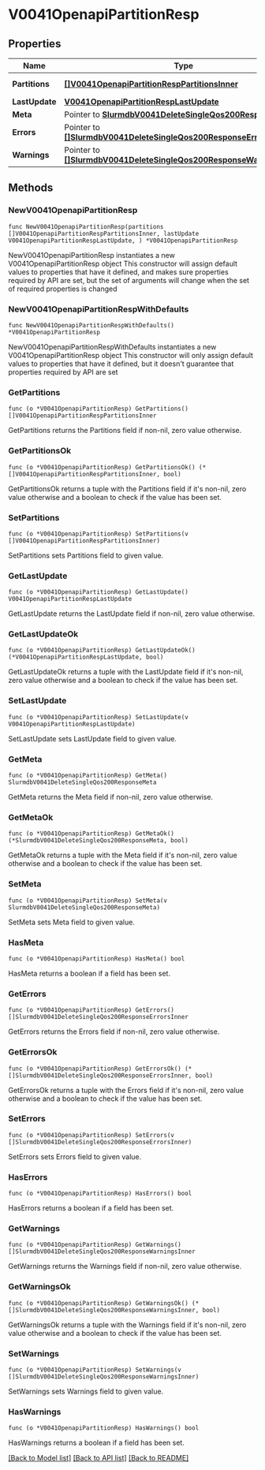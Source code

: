 # V0041OpenapiPartitionResp

## Properties

Name | Type | Description | Notes
------------ | ------------- | ------------- | -------------
**Partitions** | [**[]V0041OpenapiPartitionRespPartitionsInner**](V0041OpenapiPartitionRespPartitionsInner.md) | List of partitions | 
**LastUpdate** | [**V0041OpenapiPartitionRespLastUpdate**](V0041OpenapiPartitionRespLastUpdate.md) |  | 
**Meta** | Pointer to [**SlurmdbV0041DeleteSingleQos200ResponseMeta**](SlurmdbV0041DeleteSingleQos200ResponseMeta.md) |  | [optional] 
**Errors** | Pointer to [**[]SlurmdbV0041DeleteSingleQos200ResponseErrorsInner**](SlurmdbV0041DeleteSingleQos200ResponseErrorsInner.md) | Query errors | [optional] 
**Warnings** | Pointer to [**[]SlurmdbV0041DeleteSingleQos200ResponseWarningsInner**](SlurmdbV0041DeleteSingleQos200ResponseWarningsInner.md) | Query warnings | [optional] 

## Methods

### NewV0041OpenapiPartitionResp

`func NewV0041OpenapiPartitionResp(partitions []V0041OpenapiPartitionRespPartitionsInner, lastUpdate V0041OpenapiPartitionRespLastUpdate, ) *V0041OpenapiPartitionResp`

NewV0041OpenapiPartitionResp instantiates a new V0041OpenapiPartitionResp object
This constructor will assign default values to properties that have it defined,
and makes sure properties required by API are set, but the set of arguments
will change when the set of required properties is changed

### NewV0041OpenapiPartitionRespWithDefaults

`func NewV0041OpenapiPartitionRespWithDefaults() *V0041OpenapiPartitionResp`

NewV0041OpenapiPartitionRespWithDefaults instantiates a new V0041OpenapiPartitionResp object
This constructor will only assign default values to properties that have it defined,
but it doesn't guarantee that properties required by API are set

### GetPartitions

`func (o *V0041OpenapiPartitionResp) GetPartitions() []V0041OpenapiPartitionRespPartitionsInner`

GetPartitions returns the Partitions field if non-nil, zero value otherwise.

### GetPartitionsOk

`func (o *V0041OpenapiPartitionResp) GetPartitionsOk() (*[]V0041OpenapiPartitionRespPartitionsInner, bool)`

GetPartitionsOk returns a tuple with the Partitions field if it's non-nil, zero value otherwise
and a boolean to check if the value has been set.

### SetPartitions

`func (o *V0041OpenapiPartitionResp) SetPartitions(v []V0041OpenapiPartitionRespPartitionsInner)`

SetPartitions sets Partitions field to given value.


### GetLastUpdate

`func (o *V0041OpenapiPartitionResp) GetLastUpdate() V0041OpenapiPartitionRespLastUpdate`

GetLastUpdate returns the LastUpdate field if non-nil, zero value otherwise.

### GetLastUpdateOk

`func (o *V0041OpenapiPartitionResp) GetLastUpdateOk() (*V0041OpenapiPartitionRespLastUpdate, bool)`

GetLastUpdateOk returns a tuple with the LastUpdate field if it's non-nil, zero value otherwise
and a boolean to check if the value has been set.

### SetLastUpdate

`func (o *V0041OpenapiPartitionResp) SetLastUpdate(v V0041OpenapiPartitionRespLastUpdate)`

SetLastUpdate sets LastUpdate field to given value.


### GetMeta

`func (o *V0041OpenapiPartitionResp) GetMeta() SlurmdbV0041DeleteSingleQos200ResponseMeta`

GetMeta returns the Meta field if non-nil, zero value otherwise.

### GetMetaOk

`func (o *V0041OpenapiPartitionResp) GetMetaOk() (*SlurmdbV0041DeleteSingleQos200ResponseMeta, bool)`

GetMetaOk returns a tuple with the Meta field if it's non-nil, zero value otherwise
and a boolean to check if the value has been set.

### SetMeta

`func (o *V0041OpenapiPartitionResp) SetMeta(v SlurmdbV0041DeleteSingleQos200ResponseMeta)`

SetMeta sets Meta field to given value.

### HasMeta

`func (o *V0041OpenapiPartitionResp) HasMeta() bool`

HasMeta returns a boolean if a field has been set.

### GetErrors

`func (o *V0041OpenapiPartitionResp) GetErrors() []SlurmdbV0041DeleteSingleQos200ResponseErrorsInner`

GetErrors returns the Errors field if non-nil, zero value otherwise.

### GetErrorsOk

`func (o *V0041OpenapiPartitionResp) GetErrorsOk() (*[]SlurmdbV0041DeleteSingleQos200ResponseErrorsInner, bool)`

GetErrorsOk returns a tuple with the Errors field if it's non-nil, zero value otherwise
and a boolean to check if the value has been set.

### SetErrors

`func (o *V0041OpenapiPartitionResp) SetErrors(v []SlurmdbV0041DeleteSingleQos200ResponseErrorsInner)`

SetErrors sets Errors field to given value.

### HasErrors

`func (o *V0041OpenapiPartitionResp) HasErrors() bool`

HasErrors returns a boolean if a field has been set.

### GetWarnings

`func (o *V0041OpenapiPartitionResp) GetWarnings() []SlurmdbV0041DeleteSingleQos200ResponseWarningsInner`

GetWarnings returns the Warnings field if non-nil, zero value otherwise.

### GetWarningsOk

`func (o *V0041OpenapiPartitionResp) GetWarningsOk() (*[]SlurmdbV0041DeleteSingleQos200ResponseWarningsInner, bool)`

GetWarningsOk returns a tuple with the Warnings field if it's non-nil, zero value otherwise
and a boolean to check if the value has been set.

### SetWarnings

`func (o *V0041OpenapiPartitionResp) SetWarnings(v []SlurmdbV0041DeleteSingleQos200ResponseWarningsInner)`

SetWarnings sets Warnings field to given value.

### HasWarnings

`func (o *V0041OpenapiPartitionResp) HasWarnings() bool`

HasWarnings returns a boolean if a field has been set.


[[Back to Model list]](../README.md#documentation-for-models) [[Back to API list]](../README.md#documentation-for-api-endpoints) [[Back to README]](../README.md)


